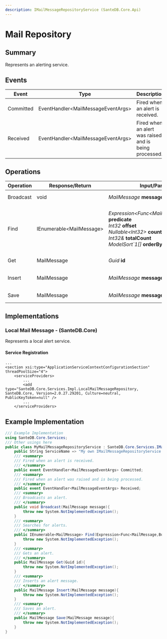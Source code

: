 ```yaml
---
description: IMailMessageRepositoryService (SanteDB.Core.Api)
---
```


# Mail Repository

## Summary

Represents an alerting service.

## Events

| Event     | Type                                | Description                                            |
| --------- | ----------------------------------- | ------------------------------------------------------ |
| Committed | EventHandler\<MailMessageEventArgs> | Fired when an alert is received.                       |
| Received  | EventHandler\<MailMessageEventArgs> | Fired when an alert was raised and is being processed. |

## Operations

| Operation | Response/Return           | Input/Parameter                                                                                                                                                                                                                                                                                     | Description               |
| --------- | ------------------------- | --------------------------------------------------------------------------------------------------------------------------------------------------------------------------------------------------------------------------------------------------------------------------------------------------- | ------------------------- |
| Broadcast | void                      | _MailMessage_ **message**                                                                                                                                                                                                                                                                           | Broadcasts an alert.      |
| Find      | IEnumerable\<MailMessage> | <p><em>Expression&#x3C;Func&#x3C;MailMessage,Boolean>></em> <strong>predicate</strong><br><em>Int32</em> <strong>offset</strong><br><em>Nullable&#x3C;Int32></em> <strong>count</strong><br><em>Int32&#x26;</em> <strong>totalCount</strong><br><em>ModelSort`1[]</em> <strong>orderBy</strong></p> | Searches for alerts.      |
| Get       | MailMessage               | _Guid_ **id**                                                                                                                                                                                                                                                                                       | Gets an alert.            |
| Insert    | MailMessage               | _MailMessage_ **message**                                                                                                                                                                                                                                                                           | Inserts an alert message. |
| Save      | MailMessage               | _MailMessage_ **message**                                                                                                                                                                                                                                                                           | Saves an alert.           |

## Implementations

### Local Mail Message - (SanteDB.Core)

Represents a local alert service.

#### Service Registration

```markup
...
<section xsi:type="ApplicationServiceContextConfigurationSection" threadPoolSize="4">
    <serviceProviders>
        ...
        <add type="SanteDB.Core.Services.Impl.LocalMailMessageRepository, SanteDB.Core, Version=2.0.27.29201, Culture=neutral, PublicKeyToken=null" />
        ...
    </serviceProviders>
```

## Example Implementation

```csharp
/// Example Implementation
using SanteDB.Core.Services;
/// Other usings here
public class MyMailMessageRepositoryService : SanteDB.Core.Services.IMailMessageRepositoryService { 
    public String ServiceName => "My own IMailMessageRepositoryService service";
    /// <summary>
    /// Fired when an alert is received.
    /// </summary>
    public event EventHandler<MailMessageEventArgs> Committed;
    /// <summary>
    /// Fired when an alert was raised and is being processed.
    /// </summary>
    public event EventHandler<MailMessageEventArgs> Received;
    /// <summary>
    /// Broadcasts an alert.
    /// </summary>
    public void Broadcast(MailMessage message){
        throw new System.NotImplementedException();
    }
    /// <summary>
    /// Searches for alerts.
    /// </summary>
    public IEnumerable<MailMessage> Find(Expression<Func<MailMessage,Boolean>> predicate,Int32 offset,Nullable<Int32> count,Int32& totalCount,ModelSort`1[] orderBy){
        throw new System.NotImplementedException();
    }
    /// <summary>
    /// Gets an alert.
    /// </summary>
    public MailMessage Get(Guid id){
        throw new System.NotImplementedException();
    }
    /// <summary>
    /// Inserts an alert message.
    /// </summary>
    public MailMessage Insert(MailMessage message){
        throw new System.NotImplementedException();
    }
    /// <summary>
    /// Saves an alert.
    /// </summary>
    public MailMessage Save(MailMessage message){
        throw new System.NotImplementedException();
    }
}
```
